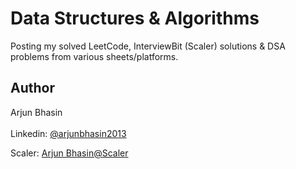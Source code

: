 # Data Structures & Algorithms

Posting my solved LeetCode, InterviewBit (Scaler) solutions & DSA problems from various sheets/platforms. 

## Author 

Arjun Bhasin<br><br>
Linkedin: [@arjunbhasin2013](https://www.linkedin.com/in/arjun-bhasin-ds/)

Scaler: [Arjun Bhasin@Scaler](https://www.scaler.com/academy/profile/5dad1f41a35d/)

